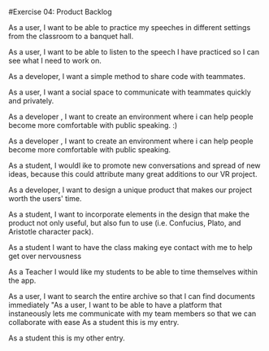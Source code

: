 #Exercise 04: Product Backlog

As a user, I want to be able to practice my speeches in different settings from the classroom to a banquet hall.

As a user, I want to be able to listen to the speech I have practiced so I can see what I need to work on.

As a developer, I want a simple method to share code with teammates.

As a user, I want a social space to communicate with teammates quickly and privately. 

As a developer , I want to create an environment where i can help people become more comfortable with public speaking. :) 

As a developer , I want to create an environment where i can help people become more comfortable with public speaking. 

As a student, I wouldl ike to promote new conversations and spread of new ideas, because this could attribute many great additions to our VR project.

As a developer, I want to design a unique product that makes our project worth the users' time.

As a student, I want to incorporate elements in the design that make the product not only useful, but also fun to use (i.e. Confucius, Plato, and Aristotle character pack).

As a student I want to have the class making eye contact with me to help get over nervousness

As a Teacher I would like my students to be able to time themselves within the app.

As a user, I want to search the entire archive so that I can find documents immediately 
"As a user, I want to be able to have a platform that instaneously lets me communicate with my team members so that   we can collaborate with ease As a student this is my entry.

As a student this is my other entry.

